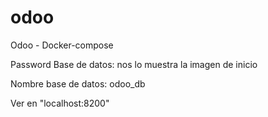 # odoo
Odoo - Docker-compose

Password Base de datos: nos lo muestra la imagen de inicio

Nombre base de datos: odoo_db

Ver  en "localhost:8200"
